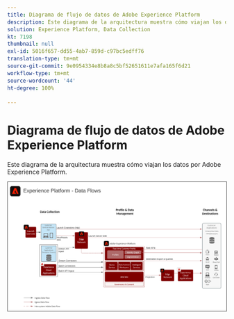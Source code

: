 ```yaml
---
title: Diagrama de flujo de datos de Adobe Experience Platform
description: Este diagrama de la arquitectura muestra cómo viajan los datos por Adobe Experience Platform.
solution: Experience Platform, Data Collection
kt: 7198
thumbnail: null
exl-id: 5016f657-dd55-4ab7-859d-c97bc5edff76
translation-type: tm+mt
source-git-commit: 9e0954334e8b8a8c5bf52651611e7afa165f6d21
workflow-type: tm+mt
source-wordcount: '44'
ht-degree: 100%

---
```


# Diagrama de flujo de datos de Adobe Experience Platform

Este diagrama de la arquitectura muestra cómo viajan los datos por Adobe Experience Platform.

<img src="assets/aep_data_flow.svg" alt="Flujo de datos de Experience Platform" style="border:1px solid #4a4a4a" />
